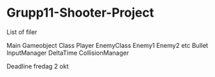 # Grupp11-Shooter-Project

List of filer

Main
Gameobject Class
Player
EnemyClass
Enemy1
Enemy2 etc
Bullet
InputManager
DeltaTime
CollisionManager

Deadline
fredag 2 okt